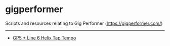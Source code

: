 # gigperformer

Scripts and resources relating to Gig Performer (https://gigperformer.com/)

---

- [GP5 + Line 6 Helix Tap Tempo](./helix-tap-tempo/)
